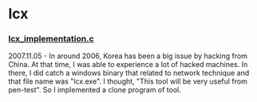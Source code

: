 # lcx


### [lcx_implementation.c](https://github.com/indra-kr/Tools/blob/master/lcx/lcx_implementation.c)

2007.11.05 - In around 2006, Korea has been a big issue by hacking from China. At that time, I was able to experience a lot of hacked machines. In there, I did catch a windows binary that related to network technique and that file name was "lcx.exe". I thought, "This tool will be very useful from pen-test". So I implemented a clone program of tool.
